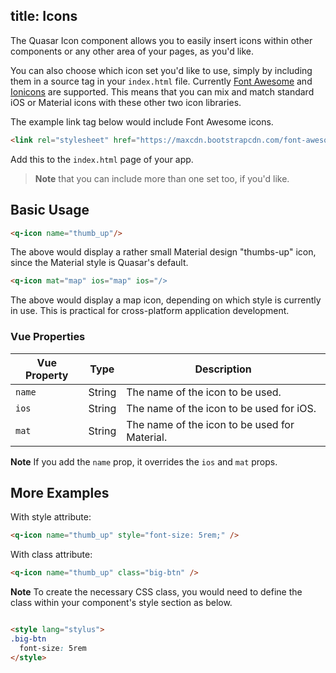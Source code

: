 title: Icons
---

The Quasar Icon component allows you to easily insert icons within other components or any other area of your pages, as you'd like.

You can also choose which icon set you'd like to use, simply by including them in a source tag in your `index.html` file. Currently [Font Awesome](http://fontawesome.io/icons/) and [Ionicons](http://ionicons.com/) are supported. This means that you can mix and match standard iOS or Material icons with these other two icon libraries.

The example link tag below would include Font Awesome icons.

```html
<link rel="stylesheet" href="https://maxcdn.bootstrapcdn.com/font-awesome/4.7.0/css/font-awesome.min.css">
```
Add this to the `index.html` page of your app.

> **Note** that you can include more than one set too, if you'd like.

<input type="hidden" data-fullpage-demo="components/button">

## Basic Usage

```html
<q-icon name="thumb_up"/>

```

The above would display a rather small Material design "thumbs-up" icon, since the Material style is Quasar's default.

```html
<q-icon mat="map" ios="map" ios="/>

```

The above would display a map icon, depending on which style is currently in use. This is practical for cross-platform application development.


### Vue Properties
| Vue Property | Type | Description |
| --- | --- | --- |
| `name` | String | The name of the icon to be used. |
| `ios` | String | The name of the icon to be used for iOS. |
| `mat` | String | The name of the icon to be used for Material. |

**Note**
If you add the `name` prop, it overrides the `ios` and `mat` props.

## More Examples

With style attribute:

```html
<q-icon name="thumb_up" style="font-size: 5rem;" />

```

With class attribute:


```html
<q-icon name="thumb_up" class="big-btn" />

```

**Note**
To create the necessary CSS class, you would need to define the class within your component's style section as below.

```html

<style lang="stylus">
.big-btn
  font-size: 5rem
</style>

```
